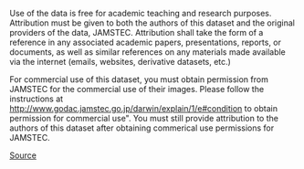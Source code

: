 Use of the data is free for academic teaching and research purposes. Attribution must be given to both the authors of this dataset and the original providers of the data, JAMSTEC.  Attribution shall take the form of a reference in any associated academic papers, presentations, reports, or documents, as well as similar references on any materials made available via the internet (emails, websites, derivative datasets, etc.)

For commercial use of this dataset, you must obtain permission from JAMSTEC for the commercial use of their images. Please follow the instructions at http://www.godac.jamstec.go.jp/darwin/explain/1/e#condition to obtain permission for commercial use". You must still provide attribution to the authors of this dataset after obtaining commerical use permissions for JAMSTEC.

[Source](https://conservancy.umn.edu/bitstream/handle/11299/214865/LICENSE.txt?sequence=2&isAllowed=y)